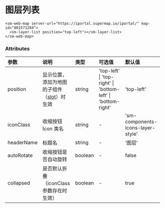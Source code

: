 # 图层列表

<sm-iframe src="https://iclient.supermap.io/examples/component/components_layerList_vue.html"></sm-iframe>
```vue
<sm-web-map server-url="https://iportal.supermap.io/iportal/" map-id="801571284">
  <sm-layer-list position="top-left"></sm-layer-list>
</sm-web-map>
```

### Attributes

| 参数       | 说明                                                                            | 类型    | 可选值                                                       | 默认值                            |
| :--------- | :------------------------------------------------------------------------------ | :------ | :----------------------------------------------------------- | :-------------------------------- |
| position   | 显示位置，添加为地图的子组件（[slot](https://cn.vuejs.org/v2/api/#slot)）时生效 | string  | 'top-left' \| 'top-right' \| 'bottom-left' \| 'bottom-right' | 'top-left'                        |
| iconClass  | 收缩按钮 Icon 类名                                                              | string  | -                                                            | 'sm-components-icons-layer-style' |
| headerName | 标题名                                                                          | string  | -                                                            | '图层'                            |
| autoRotate | 收缩按钮是否自动旋转                                                            | boolean | -                                                            | false                             |
| collapsed  | 是否默认折叠（iconClass 参数存在时生效）                                        | boolean | -                                                            | true                              |
